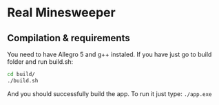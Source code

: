 # Real Minesweeper

## Compilation & requirements

You need to have Allegro 5 and g++ instaled.
If you have just go to build folder and run build.sh:
```bash
cd build/
./build.sh
```
And you should successfully build the app. To run it just type:
`./app.exe`
